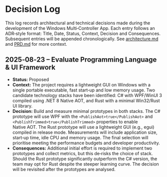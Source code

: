 # Decision Log

This log records architectural and technical decisions made during the development of the Windows Multi‑Controller App. Each entry follows an ADR‑style format: Title, Date, Status, Context, Decision and Consequences. Subsequent entries will be appended chronologically. See [architecture.md](../architecture/architecture.md) and [PRD.md](../../PRD.md) for more context.

## 2025‑08‑23 – Evaluate Programming Language & UI Framework

- **Status:** Proposed
- **Context:** The project requires a lightweight GUI on Windows with a single portable executable, fast start‑up and low memory usage. Two candidate technology stacks have been identified: C# with WPF/WinUI 3 compiled using .NET 8 Native AOT, and Rust with a minimal Win32/Rust UI library.
- **Decision:** Build and measure minimal prototypes in both stacks. The C# prototype will use WPF with the `<PublishAot>true</PublishAot>` and `<PublishTrimmed>true</PublishTrimmed>` properties to enable Native AOT. The Rust prototype will use a lightweight GUI (e.g., egui) compiled in release mode. Measurements will include application size, start‑up time, idle CPU and memory usage. The final selection will prioritise meeting the performance budgets and developer productivity.
- **Consequences:** Additional initial effort is required to implement two prototypes and collect metrics, but this de‑risks the choice of stack. Should the Rust prototype significantly outperform the C# version, the team may opt for Rust despite the steeper learning curve. The decision will be revisited after the prototypes are analysed.

